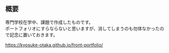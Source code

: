 ## 概要
専門学校在学中、課題で作成したものです。  
ポートフォリオにすらならないと思いますが、消してしまうのも勿体なかったので記念に置いておきます。  
  
https://kyosuke-otaka.github.io/front-portfolio/
